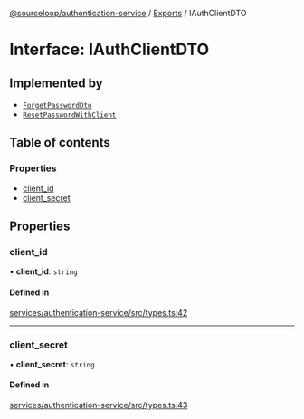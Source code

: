 [@sourceloop/authentication-service](../README.md) / [Exports](../modules.md) / IAuthClientDTO

# Interface: IAuthClientDTO

## Implemented by

- [`ForgetPasswordDto`](../classes/ForgetPasswordDto.md)
- [`ResetPasswordWithClient`](../classes/ResetPasswordWithClient.md)

## Table of contents

### Properties

- [client\_id](IAuthClientDTO.md#client_id)
- [client\_secret](IAuthClientDTO.md#client_secret)

## Properties

### client\_id

• **client\_id**: `string`

#### Defined in

[services/authentication-service/src/types.ts:42](https://github.com/sourcefuse/loopback4-microservice-catalog/blob/d35fdb3f0/services/authentication-service/src/types.ts#L42)

___

### client\_secret

• **client\_secret**: `string`

#### Defined in

[services/authentication-service/src/types.ts:43](https://github.com/sourcefuse/loopback4-microservice-catalog/blob/d35fdb3f0/services/authentication-service/src/types.ts#L43)

